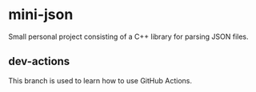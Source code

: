 # mini-json
Small personal project consisting of a C++ library for parsing JSON files.

## dev-actions
This branch is used to learn how to use GitHub Actions.

